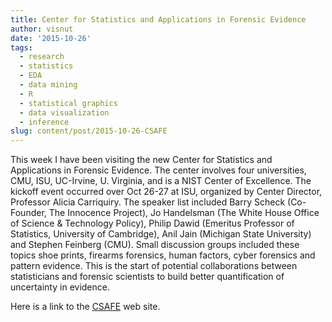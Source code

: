 ```yaml
---
title: Center for Statistics and Applications in Forensic Evidence
author: visnut
date: '2015-10-26'
tags:
  - research
  - statistics
  - EDA
  - data mining
  - R
  - statistical graphics
  - data visualization
  - inference
slug: content/post/2015-10-26-CSAFE
---
```


This week I have been visiting the new Center for Statistics and Applications in Forensic Evidence.  The center involves four universities, CMU, ISU, UC-Irvine, U. Virginia, and is a NIST Center of Excellence. The kickoff event occurred over Oct 26-27 at ISU, organized by Center Director, Professor Alicia Carriquiry. The speaker list included Barry Scheck (Co-Founder, The Innocence Project), Jo Handelsman (The White House Office of Science & Technology Policy), Philip Dawid (Emeritus Professor of Statistics, University of Cambridge), Anil Jain (Michigan State University) and Stephen Feinberg (CMU). Small discussion groups included these topics shoe prints, firearms forensics, human factors, cyber forensics and pattern evidence. This is the start of potential collaborations between statisticians and forensic scientists to build better quantification of uncertainty in evidence. 

Here is a link to the [CSAFE](http://forensic.stat.iastate.edu) web site.


